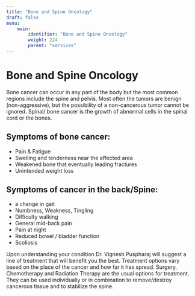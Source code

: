 ```yaml
---
title: "Bone and Spine Oncology"
draft: false
menu:
    main:
        identifier: "Bone and Spine Oncology"
        weight: 224
        parent: "services"
---
```


# Bone and Spine Oncology

Bone cancer can occur in any part of the body but the most common regions include the spine and pelvis. Most often the tumors are benign (non-aggressive), but the possibility of a non-cancerous tumor cannot be ignored. Spinal/ bone cancer is the growth of abnormal cells in the spinal cord or the bones.

## Symptoms of bone cancer:
- Pain & Fatigue
- Swelling and tenderness near the affected area
- Weakened bone that eventually leading fractures
- Unintended weight loss

## Symptoms of cancer in the back/Spine:
- a change in gait
- Numbness, Weakness, Tingling
- Difficulty walking
- General mid-back pain
- Pain at night
- Reduced bowel / bladder function
- Scoliosis

Upon understanding your condition Dr. Vignesh Puspharaj will suggest a line of treatment that will benefit you the best. Treatment options vary based on the place of the cancer and how far it has spread. Surgery, Chemotherapy and Radiation Therapy are the usual options for treatment. They can be used individually or in combination to remove/destroy cancerous tissue and to stabilize the spine.
